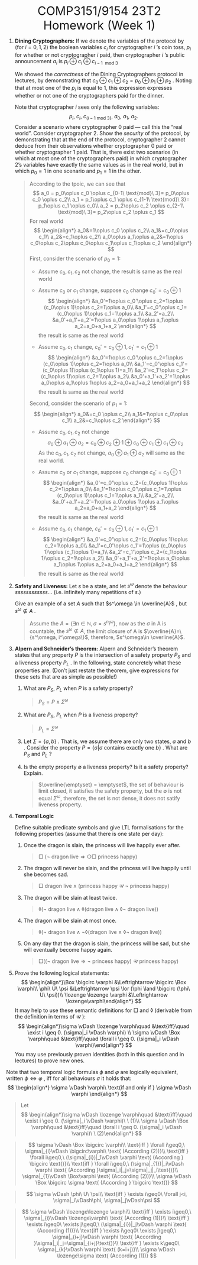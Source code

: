 <center><font size=6pt>COMP3151/9154 23T2 Homework (Week 1)</font></center>

1. **Dining Cryptographers:**  If we denote the variables of the protocol by (for $i = 0, 1, 2$) the boolean variables $c_i$ for cryptographer $i$ ’s coin toss, $p_i$ for whether or not cryptographer $i$ paid, then cryptographer $i$ ’s public announcement $a_i$ is $p_i \oplus c_i \oplus c_{i-1\ \ \text{mod}\  3}$

   We showed the *correctness* of the Dining Cryptographers protocol in lectures, by demonstrating that $c_0 \oplus c_1 \oplus c_2 = p_0 \oplus p_1 \oplus p_2$ . Noting that at most one of the $p_i$ is equal to 1, this expression expresses whether or not one of the cryptographers paid for the dinner.

   Note that cryptographer $i$ sees only the following variables:
   $$
   p_i,\ c_i,\ c_{(i−1\ \text{mod}\ 3)},\ a_0,\ a_1,\ a_2.
   $$
   Consider a scenario where cryptographer 0 paid — call this the “real world”. Consider cryptographer 2. Show the *security* of the protocol, by demonstrating that at the end of the protocol, cryptographer 2 cannot deduce from their observations whether cryptographer 0 paid or whether cryptographer 1 paid. That is, there exist two scenarios (in which at most one of the cryptographers paid) in which cryptographer 2’s variables have exactly the same values as in the real world, but in which $p_0 = 1$ in one scenario and $p_1 = 1$ in the other.

   > According to the tpoic, we can see that
   > $$
   > a_0 = p_0\oplus c_0 \oplus c_{0-1\ \text{mod}\ 3}= p_0\oplus c_0 \oplus c_2\\
   > a_1 = p_1\oplus c_1 \oplus c_{1-1\ \text{mod}\ 3}= p_1\oplus c_1 \oplus c_0\\
   > a_2 = p_2\oplus c_2 \oplus c_{2-1\ \text{mod}\ 3}= p_2\oplus c_2 \oplus c_1
   > $$
   > For real world 
   > $$
   > \begin{align*}
   > a_0&=1\oplus c_0 \oplus c_2\\
   > a_1&=c_0\oplus c_1\\
   > a_2&=c_1\oplus c_2\\
   > a_0\oplus a_1\oplus a_2&=1\oplus c_0\oplus c_2\oplus c_0\oplus c_1\oplus c_1\oplus c_2
   > \end{align*}
   > $$
   > First, consider the scenario of $p_0=1$:
   >
   > - Assume $c_0,c_1,c_2$ not change, the result is same as the real world
   >
   > - Assume $c_0$ or $c_1$ change, suppose $c_0$ change $c_0'=c_0\oplus 1$
   >   $$
   >   \begin{align*}
   >   &a_0'=1\oplus c_0'\oplus c_2=1\oplus (c_0\oplus 1)\oplus c_2=1\oplus a_0\\
   >   &a_1'=c_0'\oplus c_1=(c_0\oplus 1)\oplus c_1=1\oplus a_1\\
   >   &a_2'=a_2\\
   >   &a_0'+a_1'+a_2'=1\oplus a_0\oplus 1\oplus a_1\oplus a_2=a_0+a_1+a_2
   >   \end{align*}
   >   $$
   >   the result is same as the real world
   >
   > - Assume $c_0, c_1$ change, $c_0'=c_0\oplus 1, c_1'=c_1\oplus 1$
   >   $$
   >   \begin{align*}
   >   &a_0'=1\oplus c_0'\oplus c_2=1\oplus (c_0\oplus 1)\oplus c_2=1\oplus a_0\\
   >   &a_1'=c_0'\oplus c_1'=(c_0\oplus 1)\oplus (c_1\oplus 1)=a_1\\
   >   &a_2'=c_1'\oplus c_2=(c_1\oplus 1)\oplus c_2=1\oplus a_2\\
   >   &a_0'+a_1'+a_2'=1\oplus a_0\oplus a_1\oplus 1\oplus a_2=a_0+a_1+a_2
   >   \end{align*}
   >   $$
   >   the result is same as the real world
   >
   > Second, consider the scenario of $p_1=1$:
   > $$
   > \begin{align*}
   > a_0&=c_0 \oplus c_2\\
   > a_1&=1\oplus c_0\oplus c_1\\
   > a_2&=c_1\oplus c_2
   > \end{align*}
   > $$
   >
   > - Assume $c_0,c_1,c_2$ not change
   >   $$
   >   a_0\oplus a_1\oplus a_2=c_0\oplus c_2\oplus 1\oplus c_0\oplus c_1\oplus c_1\oplus c_2
   >   $$
   >   As the $c_0, c_1,c_2$ not change, $a_0\oplus a_1\oplus a_2$ will same as the real world.
   >
   > - Assume $c_0$ or $c_1$ change, suppose $c_0$ change $c_0'=c_0\oplus 1$
   >   $$
   >   \begin{align*}
   >   &a_0'=c_0'\oplus c_2=(c_0\oplus 1)\oplus c_2=1\oplus a_0\\
   >   &a_1'=1\oplus c_0'\oplus c_1=1\oplus (c_0\oplus 1)\oplus c_1=1\oplus a_1\\
   >   &a_2'=a_2\\
   >   &a_0'+a_1'+a_2'=1\oplus a_0\oplus 1\oplus a_1\oplus a_2=a_0+a_1+a_2
   >   \end{align*}
   >   $$
   >   the result is same as the real world
   >
   > - Assume $c_0, c_1$ change, $c_0'=c_0\oplus 1, c_1'=c_1\oplus 1$
   >   $$
   >   \begin{align*}
   >   &a_0'=c_0'\oplus c_2=(c_0\oplus 1)\oplus c_2=1\oplus a_0\\
   >   &a_1'=c_0'\oplus c_1'=1\oplus (c_0\oplus 1)\oplus (c_1\oplus 1)=a_1\\
   >   &a_2'=c_1'\oplus c_2=(c_1\oplus 1)\oplus c_2=1\oplus a_2\\
   >   &a_0'+a_1'+a_2'=1\oplus a_0\oplus a_1\oplus 1\oplus a_2=a_0+a_1+a_2
   >   \end{align*}
   >   $$
   >   the result is same as the real world

2. **Safety and Liveness:** Let $s$ be a state, and let $s^\omega$ denote the behaviour $ssssssssssss . . .$ (i.e. infinitely many repetitions of $s$.)

   Give an example of a set $A$ such that $s^\omega \in \overline{A}$ , but $s^\omega \notin A$ .

   > Assume the  $A=\{\exists n \in \mathbb{N},\sigma = s^ni^\omega\}$, now as the $\sigma$ in A is countable, the $s^\omega \notin A$, the limit closure of A is $\overline{A}=\{s^\omega, i^\omega\}$, therefore, $s^\omega\in \overline{A}$.

3. **Alpern and Schneider’s theorem:** Alpern and Schneider’s theorem states that any property $P$ is the intersection of a safety property $P_S$ and a liveness property $P_L$ . In the following, state concretely what these properties are. (Don’t just restate the theorem, give expressions for these sets that are as simple as possible!)

   1. What are $P_S$, $P_L$ when $P$ is a safety property?

      > $P_S=P\land \Sigma^\omega$
   2. What are $P_S$, $P_L$ when $P$ is a liveness property?

      > $P_L=\Sigma^\omega$
   3. Let $\Sigma = \{a, b\}$ . That is, we assume there are only two states, $a$ and $b$ . Consider the property $P = \{\sigma|\sigma$ contains exactly one $b\}$ . What are $P_S$ and $P_L$ ?
   4. Is the empty property $\emptyset$ a liveness property? Is it a safety property? Explain.

      > $\overline{\emptyset} = \emptyset$, the set of behaviour is limit closed, it satisfies the safety property, but the $\emptyset$ is not equal $\Sigma^\omega$, therefore, the set is not dense, it does not satify liveness property.

4. **Temporal Logic**

   Define suitable predicate symbols and give LTL formalisations for the following properties (assume that there is one state per day):

   1. Once the dragon is slain, the princess will live happily ever after.

      > $\Box\ (\lnot\ \text{dragon live} \Rightarrow \bigcirc \Box\ \text{princess happy})$

   2. The dragon will never be slain, and the princess will live happily until she becomes sad.

      > $\Box\ \text{dragon live} \land (\text{princess happy }\mathcal{U}\ \lnot\text{ princess happy})$

   3. The dragon will be slain at least twice.

      > $\lozenge(\lnot\ \text{dragon live} \land \lozenge(\text{dragon live} \land \lozenge\lnot\ \text{dragon live} ))$ 

   4. The dragon will be slain at most once.

      > $\lozenge(\lnot\ \text{dragon live} \land \lnot\lozenge(\text{dragon live} \land \lozenge\lnot\ \text{dragon live} ))$

   5. On any day that the dragon is slain, the princess will be sad, but she will eventually become happy again.

      > $\Box((\lnot\ \text{dragon live} \Rightarrow \lnot\ \text{princess happy})\ \mathcal{U}\ \text{princess happy})$

5.  Prove the following logical statements:
   $$
   \begin{align*}\Box \bigcirc \varphi &\Leftrightarrow \bigcirc \Box \varphi\\
   \phi\ U\ \psi &\Leftrightarrow \psi \lor (\phi \land \bigcirc (\phi\ U\ \psi))\\
   \lozenge \lozenge \varphi &\Leftrightarrow \lozenge\varphi\end{align*}
   $$
   It may help to use these semantic definitions for $\Box$ and $\lozenge$ (derivable from the definition in terms of  $\mathcal{U}$ ):
   $$
   \begin{align*}\sigma \vDash \lozenge \varphi\quad &\text{iff}\quad \exist i \geq 0. (\sigma|_i \vDash \varphi) \\
   \sigma \vDash \Box \varphi\quad &\text{iff}\quad \forall i \geq 0. (\sigma|_i \vDash \varphi)\end{align*}
   $$
   You may use previously proven identities (both in this question and in lectures) to prove new ones.

   Note that two temporal logic formulas $\phi$ and $\varphi$ are logically equivalent, written $\phi \Leftrightarrow \varphi$ , iff for all behaviours $\sigma$ it holds that: 
   $$
   \begin{align*}
   \sigma \vDash \varphi\ \text{if and only if } \sigma \vDash \varphi
   \end{align*}
   $$
   
   > Let 
   > $$
   > \begin{align*}\sigma \vDash \lozenge \varphi\quad &\text{iff}\quad \exist i \geq 0. (\sigma|_i \vDash \varphi)\ \ (1)\\
   > \sigma \vDash \Box \varphi\quad &\text{iff}\quad \forall i \geq 0. (\sigma|_i \vDash \varphi)\ \ (2)\end{align*}
   > $$
   
   
   
   > $$
   > \sigma \vDash \Box \bigcirc \varphi\\
   > \text{iff } \forall i\geq0,\ \sigma|_{i}\vDash \bigcirc\varphi\ \text{   (According (2))}\\ 
   > \text{iff } \forall i\geq0,\ (\sigma|_{i})|_1\vDash \varphi \text{   (According } \bigcirc \text{)}\\
   > \text{iff } \forall i\geq0,\ (\sigma|_{1})|_i\vDash \varphi \text{   (According }\sigma|_i|_j=\sigma|_j|_i\text{)}\\
   > \sigma|_{1}\vDash \Box\varphi \text{   (According (2))}\\
   > \sigma \vDash \Box \bigcirc \sigma \text{   (According } \bigcirc \text{)}
   > $$
   
   
   
   > $$
   > \sigma \vDash \phi\ U\ \psi\\
   > \text{iff } \exists i\geq0\ \forall j<i, \sigma|_i\vDash\phi, \sigma|_j\vDash\psi
   > $$
   >
   > 
   
   
   
   > $$
   > \sigma \vDash \lozenge\lozenge \varphi\\
   > \text{iff } \exists i\geq0,\ \sigma|_{i}\vDash \lozenge\varphi\ \text{   (According (1))}\\ 
   > \text{iff } \exists i\geq0\ \exists j\geq0,\ (\sigma|_{i})|_j\vDash \varphi \text{   (According (1))}\\
   > \text{iff } \exists i\geq0\ \exists j\geq0,\ \sigma|_{i+j}\vDash \varphi \text{   (According }\sigma|_i|_j=\sigma|_{i+j}\text{)}\\
   > \text{iff } \exists k\geq0\ \sigma|_{k}\vDash \varphi \text{   (k=i+j)}\\
   > \sigma \vDash \lozenge\sigma \text{   (According (1))}
   > $$
   >
   > 